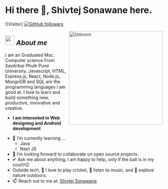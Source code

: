 # Hi there 👋, Shivtej Sonawane here. 
![Visitor] [![GitHub followers](https://img.shields.io/github/followers/&label=Follow)](https://github.com/shivtej1201)<br/>

<!--
**Bhargavi-hash/Bhargavi-hash** is a ✨ _special_ ✨ repository because its `README.md` (this file) appears on your GitHub profile.
-->

<img align="right" width=300px alt="Unicorn" src="https://c.tenor.com/GN73MKBawZYAAAAi/busy-cute.gif" />

## <img src="https://media.giphy.com/media/ObNTw8Uzwy6KQ/giphy.gif" width="30px">&nbsp;***About me***

I am an Graduated Msc. Computer science From Savitribai Phule Pune University. Javascript, HTML, Express.js, React, Node.js, MongoDB and SQL are the programming languages I am good at. I love to learn and build something new, productive, innovative and creative.
* **I am interested in Web designing and Android development**
- 🌱 I’m currently learning ...
  - Java
  - Next JS
- 👯 I’m looking forward to collaborate on open source projects.
- ✔ Ask me about anything, I am happy to help, only if the ball is in my court!😉<br>
- Outside tech, 🏏 I love to play cricket, 🎵 listen to music, and 🌴 explore nature outdoors.
- 📫 Reach out to me at:  <a href="https://www.linkedin.com/in/shivtej-sonawane-547268188/"> Shivtej Sonawane </a>




